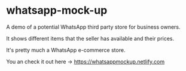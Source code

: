 # whatsapp-mock-up

A demo of a potential WhatsApp third party store for business owners.

It shows different items that the seller has available and their prices.

It's pretty much a WhatsApp e-commerce store.


You an check it out here -> https://whatsappmockup.netlify.com
